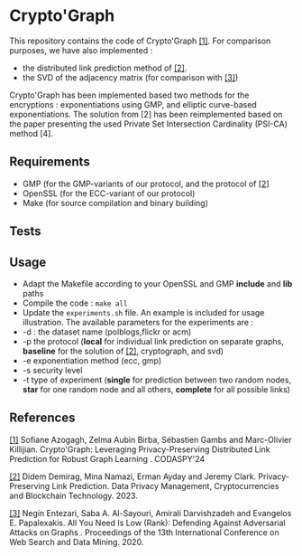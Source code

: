 # Crypto'Graph

This repository contains the code of Crypto'Graph [[1]](#1). For comparison purposes, we have also implemented :
 - the distributed link prediction method of [[2]](#2).
 - the SVD of the adjacency matrix (for comparison with [[3]](#3))

Crypto'Graph has been implemented based two methods for the encryptions : exponentiations using GMP, and elliptic curve-based exponentiations. 
The solution from [2] has been reimplemented based on the paper presenting the used Private Set Intersection Cardinality (PSI-CA) method [4].

## Requirements
- GMP (for the GMP-variants of our protocol, and the protocol of [[2]](#2)
- OpenSSL (for the ECC-variant of our protocol)
- Make (for source compilation and binary building)

## Tests

## Usage
- Adapt the Makefile according to your OpenSSL and GMP **include** and **lib** paths
- Compile the code : ```make all```
- Update the ```experiments.sh``` file. An example is included for usage illustration. The available parameters for the experiments are :
 -  -d : the dataset name (polblogs,flickr or acm)
 -  -p the protocol (**local** for individual link prediction on separate graphs, **baseline** for the solution of [[2]](#2), cryptograph, and svd)
 -  -e exponentiation method (ecc, gmp)
 -  -s security level
 -  -t type of experiment (**single** for prediction between two random nodes, **star** for one random node and all others, **complete** for all possible links)

## References
<a id="1" href="https://arxiv.org/abs/2309.10890">[1]</a> 
Sofiane Azogagh, Zelma Aubin Birba, Sébastien Gambs and Marc-Olivier Killijian. Crypto'Graph: Leveraging Privacy-Preserving Distributed Link Prediction for Robust Graph Learning
. CODASPY'24 

<a id="2" href="https://link.springer.com/chapter/10.1007/978-3-031-25734-6_3">[2]</a> 
Didem Demirag, Mina Namazi, Erman Ayday and Jeremy Clark. Privacy-Preserving Link Prediction. Data Privacy Management, Cryptocurrencies and Blockchain Technology. 2023.

<a id="3" href="https://link.springer.com/chapter/10.1007/978-3-031-25734-6_3">[3]</a>
Negin Entezari, Saba A. Al-Sayouri, Amirali Darvishzadeh and Evangelos E. Papalexakis. All You Need Is Low (Rank): Defending Against Adversarial Attacks on Graphs
. Proceedings of the 13th International Conference on Web Search and Data Mining. 2020.
